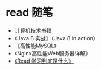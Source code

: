 # read 随笔

- [计算机技术书籍](https://github.com/yuanliangding/books)
- 《Java 8 实战》（Java 8 in action）
- 《高性能MySQL》
- 《Nginx高性能Web服务器详解》
- [《Read 学习到底是什么》](https://zhuanlan.zhihu.com/p/27989078)